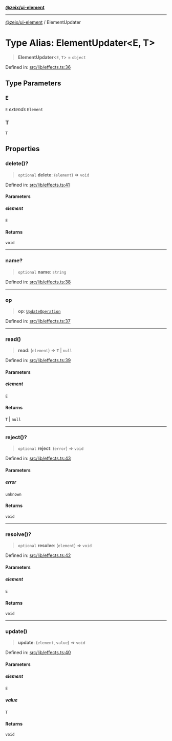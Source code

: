 [**@zeix/ui-element**](../README.md)

***

[@zeix/ui-element](../globals.md) / ElementUpdater

# Type Alias: ElementUpdater\<E, T\>

> **ElementUpdater**\<`E`, `T`\> = `object`

Defined in: [src/lib/effects.ts:36](https://github.com/zeixcom/ui-element/blob/8a5f554f7f150bc30f3cc67f612a4c3067704cb6/src/lib/effects.ts#L36)

## Type Parameters

### E

`E` *extends* `Element`

### T

`T`

## Properties

### delete()?

> `optional` **delete**: (`element`) => `void`

Defined in: [src/lib/effects.ts:41](https://github.com/zeixcom/ui-element/blob/8a5f554f7f150bc30f3cc67f612a4c3067704cb6/src/lib/effects.ts#L41)

#### Parameters

##### element

`E`

#### Returns

`void`

***

### name?

> `optional` **name**: `string`

Defined in: [src/lib/effects.ts:38](https://github.com/zeixcom/ui-element/blob/8a5f554f7f150bc30f3cc67f612a4c3067704cb6/src/lib/effects.ts#L38)

***

### op

> **op**: [`UpdateOperation`](UpdateOperation.md)

Defined in: [src/lib/effects.ts:37](https://github.com/zeixcom/ui-element/blob/8a5f554f7f150bc30f3cc67f612a4c3067704cb6/src/lib/effects.ts#L37)

***

### read()

> **read**: (`element`) => `T` \| `null`

Defined in: [src/lib/effects.ts:39](https://github.com/zeixcom/ui-element/blob/8a5f554f7f150bc30f3cc67f612a4c3067704cb6/src/lib/effects.ts#L39)

#### Parameters

##### element

`E`

#### Returns

`T` \| `null`

***

### reject()?

> `optional` **reject**: (`error`) => `void`

Defined in: [src/lib/effects.ts:43](https://github.com/zeixcom/ui-element/blob/8a5f554f7f150bc30f3cc67f612a4c3067704cb6/src/lib/effects.ts#L43)

#### Parameters

##### error

`unknown`

#### Returns

`void`

***

### resolve()?

> `optional` **resolve**: (`element`) => `void`

Defined in: [src/lib/effects.ts:42](https://github.com/zeixcom/ui-element/blob/8a5f554f7f150bc30f3cc67f612a4c3067704cb6/src/lib/effects.ts#L42)

#### Parameters

##### element

`E`

#### Returns

`void`

***

### update()

> **update**: (`element`, `value`) => `void`

Defined in: [src/lib/effects.ts:40](https://github.com/zeixcom/ui-element/blob/8a5f554f7f150bc30f3cc67f612a4c3067704cb6/src/lib/effects.ts#L40)

#### Parameters

##### element

`E`

##### value

`T`

#### Returns

`void`
